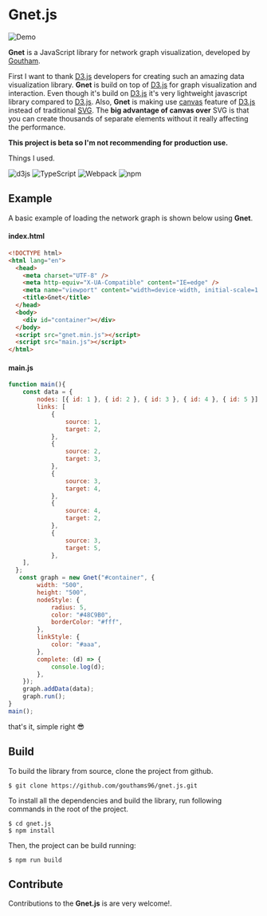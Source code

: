 # Gnet.js

![Demo](https://media.giphy.com/media/mkEFX5z6a1tbFI5fjZ/giphy.gif)

**Gnet** is a JavaScript library for network graph visualization, developed by [Goutham][1].

First I want to thank [D3.js][2] developers for creating such an amazing data visualization library. **Gnet** is build on top of [D3.js][2] for graph visualization and interaction. Even though it's build on [D3.js][2] it's very lightweight javascript library compared to [D3.js][2]. Also, **Gnet** is making use [canvas][3] feature of [D3.js][2] instead of traditional [SVG][4]. The **big advantage of canvas over** SVG is that you can create thousands of separate elements without it really affecting the performance.

**This project is beta so I'm not recommending for production use.**

Things I used.

<p>
<img alt="d3js" src="https://img.shields.io/badge/-D3.js-F9A03C?logo=d3.js&logoColor=white&style=flat-square" />
<img alt="TypeScript" src="https://img.shields.io/badge/-TypeScript-3178C6?logo=typescript&logoColor=white&style=flat-square" />
<img alt="Webpack" src="https://img.shields.io/badge/-Webpack-8DD6F9?logo=webpack&logoColor=white&style=flat-square" /> 
<img alt="npm" src="https://img.shields.io/badge/-npm-CB3837?logo=npm&logoColor=white&style=flat-square" />
</p>

## Example

A basic example of loading the network graph is shown below using **Gnet**.

#### index.html

```html
<!DOCTYPE html>
<html lang="en">
  <head>
    <meta charset="UTF-8" />
    <meta http-equiv="X-UA-Compatible" content="IE=edge" />
    <meta name="viewport" content="width=device-width, initial-scale=1.0" />
    <title>Gnet</title>
  </head>
  <body>
    <div id="container"></div>
  </body>
  <script src="gnet.min.js"></script>
  <script src="main.js"></script>
</html>
```

#### main.js

```JavaScript
function main(){
    const data = {
        nodes: [{ id: 1 }, { id: 2 }, { id: 3 }, { id: 4 }, { id: 5 }],
        links: [
            {
                source: 1,
                target: 2,
            },
            {
                source: 2,
                target: 3,
            },
            {
                source: 3,
                target: 4,
            },
            {
                source: 4,
                target: 2,
            },
            {
                source: 3,
                target: 5,
            },
    ],
  };
   const graph = new Gnet("#container", {
        width: "500",
        height: "500",
        nodeStyle: {
            radius: 5,
            color: "#48C9B0",
            borderColor: "#fff",
        },
        linkStyle: {
            color: "#aaa",
        },
        complete: (d) => {
            console.log(d);
        },
    });
    graph.addData(data);
    graph.run();
}
main();

```

that's it, simple right :sunglasses:

## Build

To build the library from source, clone the project from github.

```
$ git clone https://github.com/gouthams96/gnet.js.git
```

To install all the dependencies and build the library, run following commands in the root of the project.

```
$ cd gnet.js
$ npm install
```

Then, the project can be build running:

```
$ npm run build
```

## Contribute

Contributions to the **Gnet.js** is are very welcome!.

[1]: https://github.com/gouthams96
[2]: https://d3js.org/
[3]: https://developer.mozilla.org/en-US/docs/Web/API/Canvas_API
[4]: https://developer.mozilla.org/en-US/docs/Web/SVG/Element/svg
